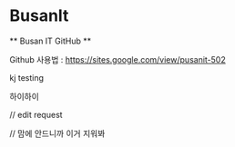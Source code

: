 # BusanIt

 ** Busan IT GitHub ** 

Github 사용법 : https://sites.google.com/view/pusanit-502


kj testing

하이하이

// edit request

// 맘에 안드니까 이거 지워봐
